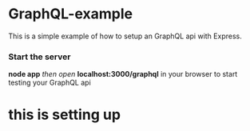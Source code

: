 # GraphQL-example
This is a simple example of how to setup an GraphQL api with Express.
### Start the server
**node app** *then open* **localhost:3000/graphql** in your browser to start testing your GraphQL api
# this is setting up